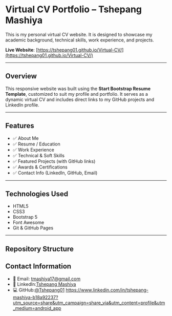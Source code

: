 # Virtual CV Portfolio – Tshepang Mashiya

This is my personal virtual CV website. It is designed to showcase my academic background, technical skills, work experience, and projects.

**Live Website**: [https://tshepang01.github.io/Virtual-CV/](https://tshepang01.github.io/Virtual-CV/)

---

## Overview

This responsive website was built using the **Start Bootstrap Resume Template**, customized to suit my profile and portfolio. It serves as a dynamic virtual CV and includes direct links to my GitHub projects and LinkedIn profile.

---

## Features

- ✅ About Me
- ✅ Resume / Education
- ✅ Work Experience
- ✅ Technical & Soft Skills
- ✅ Featured Projects (with GitHub links)
- ✅ Awards & Certifications
- ✅ Contact Info (LinkedIn, GitHub, Email)

---

## Technologies Used

- HTML5
- CSS3
- Bootstrap 5
- Font Awesome
- Git & GitHub Pages

---

## Repository Structure

## Contact Information
- 📧 Email: tmashiya17@gmail.com
- 💼 LinkedIn:[Tshepang Mashiya](https://www.linkedin.com/in/tshepang-mashiya-b18a92237)
- 💻 GitHub:[@Tshepang01](https://github.com/Tshepang01)
https://www.linkedin.com/in/tshepang-mashiya-b18a92237?utm_source=share&utm_campaign=share_via&utm_content=profile&utm_medium=android_app
                        